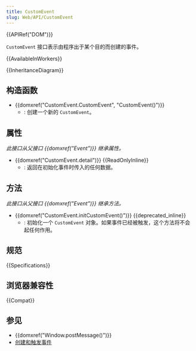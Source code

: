 ```yaml
---
title: CustomEvent
slug: Web/API/CustomEvent
---
```


{{APIRef("DOM")}}

`CustomEvent` 接口表示由程序出于某个目的而创建的事件。

{{AvailableInWorkers}}

{{InheritanceDiagram}}

## 构造函数

- {{domxref("CustomEvent.CustomEvent", "CustomEvent()")}}
  - : 创建一个新的 `CustomEvent`。

## 属性

_此接口从父接口 {{domxref("Event")}} 继承属性。_

- {{domxref("CustomEvent.detail")}} {{ReadOnlyInline}}
  - : 返回在初始化事件时传入的任何数据。

## 方法

_此接口从父接口 {{domxref("Event")}} 继承方法。_

- {{domxref("CustomEvent.initCustomEvent()")}} {{deprecated_inline}}
  - : 初始化一个 `CustomEvent` 对象。如果事件已经被触发，这个方法将不会起任何作用。

## 规范

{{Specifications}}

## 浏览器兼容性

{{Compat}}

## 参见

- {{domxref("Window.postMessage()")}}
- [创建和触发事件](/zh-CN/docs/Web/Events/Creating_and_triggering_events)
